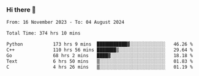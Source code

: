 ### Hi there 👋

<!--
**floyiac/floyiac** is a ✨ _special_ ✨ repository because its `README.md` (this file) appears on your GitHub profile.

Here are some ideas to get you started:

- 🔭 I’m currently working on ...
- 🌱 I’m currently learning ...
- 👯 I’m looking to collaborate on ...
- 🤔 I’m looking for help with ...
- 💬 Ask me about ...
- 📫 How to reach me: ...
- 😄 Pronouns: ...
- ⚡ Fun fact: ...
-->

<!--START_SECTION:waka-->

```txt
From: 16 November 2023 - To: 04 August 2024

Total Time: 374 hrs 10 mins

Python           173 hrs 9 mins  ███████████▓░░░░░░░░░░░░░   46.26 %
C++              110 hrs 56 mins ███████▒░░░░░░░░░░░░░░░░░   29.64 %
Go               68 hrs 2 mins   ████▓░░░░░░░░░░░░░░░░░░░░   18.18 %
Text             6 hrs 50 mins   ▒░░░░░░░░░░░░░░░░░░░░░░░░   01.83 %
C                4 hrs 26 mins   ▒░░░░░░░░░░░░░░░░░░░░░░░░   01.19 %
```

<!--END_SECTION:waka-->
